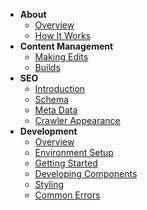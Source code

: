 - **About**
  - [Overview](README.md)
  - [How It Works](how-it-works.md)
- **Content Management**
  - [Making Edits](content-management/making-edits.md)
  - [Builds](content-management/builds.md)
- **SEO**
  - [Introduction](seo/introduction.md)
  - [Schema](seo/schema.md)
  - [Meta Data](seo/meta.md)
  - [Crawler Appearance](seo/crawlers.md)
- **Development**
  - [Overview](development/overview.md)
  - [Environment Setup](development/setup.md)
  - [Getting Started](development/getting-started.md)
  - [Developing Components](development/partials-components.md)
  - [Styling](development/styling.md)
  - [Common Errors](development/gotchas.md)
    <!-- - [Pages]()
  - [SEO]()
  - [Deployments]()
  - [Launch Checklist]() -->

